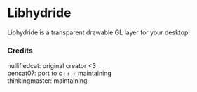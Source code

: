 # Libhydride

Libhydride is a transparent drawable GL layer for your desktop!

### Credits

nullifiedcat: original creator <3   
bencat07: port to c++ + maintaining   
thinkingmaster: maintaining   
